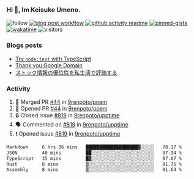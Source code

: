 ### Hi 👋, Im Keisuke Umeno.

<!--
**9renpoto/9renpoto** is a ✨ _special_ ✨ repository because its `README.md` (this file) appears on your GitHub profile.

Here are some ideas to get you started:

- 🔭 I’m currently working on ...
- 🌱 I’m currently learning ...
- 👯 I’m looking to collaborate on ...
- 🤔 I’m looking for help with ...
- 💬 Ask me about ...
- 📫 How to reach me: ...
- 😄 Pronouns: ...
- ⚡ Fun fact: ...
-->

![follow](https://img.shields.io/github/followers/9renpoto?label=Follow&style=social)
[![blog post workflow](https://github.com/9renpoto/9renpoto/actions/workflows/blog.yml/badge.svg)](https://github.com/9renpoto/9renpoto/actions/workflows/blog.yml)
[![github activity readme](https://github.com/9renpoto/9renpoto/actions/workflows/activity.yml/badge.svg)](https://github.com/9renpoto/9renpoto/actions/workflows/activity.yml)
[![pinned-gists](https://github.com/9renpoto/9renpoto/actions/workflows/pin-gist.yml/badge.svg)](https://github.com/9renpoto/9renpoto/actions/workflows/pin-gist.yml)
[![wakatime](https://github.com/9renpoto/9renpoto/actions/workflows/waka-readme-status.yml/badge.svg)](https://github.com/9renpoto/9renpoto/actions/workflows/waka-readme-status.yml)
![visitors](https://komarev.com/ghpvc/?username=9renpoto&label=Profile%20views&color=0e75b6&style=flat)

### Blogs posts

<!-- BLOG-POST-LIST:START -->
- [Try `node:test` with TypeScript](https://9renpoto.win/entry/2023/07/23/node-test-runner)
- [Thank you Google Domain](https://9renpoto.win/entry/2023/07/08/new-domain)
- [ストック情報の優位性を私生活で評価する](https://9renpoto.win/entry/2023/05/28/stock)
<!-- BLOG-POST-LIST:END -->

### Activity

<!--START_SECTION:activity-->
1. 🎉 Merged PR [#44](https://github.com/9renpoto/poem/pull/44) in [9renpoto/poem](https://github.com/9renpoto/poem)
2. 💪 Opened PR [#44](https://github.com/9renpoto/poem/pull/44) in [9renpoto/poem](https://github.com/9renpoto/poem)
3. 🔒 Closed issue [#819](https://github.com/9renpoto/upptime/issues/819) in [9renpoto/upptime](https://github.com/9renpoto/upptime)
4. 🗣 Commented on [#819](https://github.com/9renpoto/upptime/issues/819#issuecomment-1703978003) in [9renpoto/upptime](https://github.com/9renpoto/upptime)
5. ❗ Opened issue [#819](https://github.com/9renpoto/upptime/issues/819) in [9renpoto/upptime](https://github.com/9renpoto/upptime)
<!--END_SECTION:activity-->

<!--START_SECTION:waka-->

```txt
Markdown     6 hrs 36 mins   ███████████████████▓░░░░░   78.17 %
JSON         40 mins         ██░░░░░░░░░░░░░░░░░░░░░░░   07.94 %
TypeScript   35 mins         █▓░░░░░░░░░░░░░░░░░░░░░░░   07.07 %
Rust         8 mins          ▒░░░░░░░░░░░░░░░░░░░░░░░░   01.75 %
Assembly     8 mins          ▒░░░░░░░░░░░░░░░░░░░░░░░░   01.64 %
```

<!--END_SECTION:waka-->

